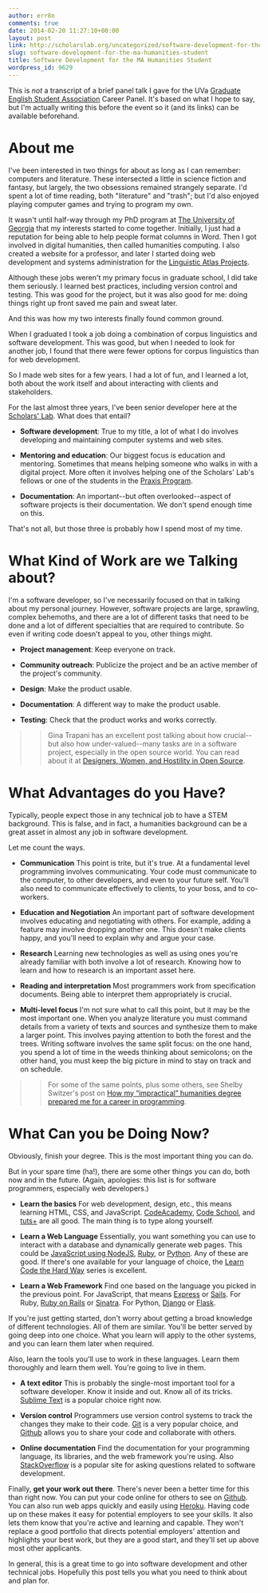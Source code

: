```yaml
---
author: err8n
comments: true
date: 2014-02-20 11:27:10+00:00
layout: post
link: http://scholarslab.org/uncategorized/software-development-for-the-ma-humanities-student/
slug: software-development-for-the-ma-humanities-student
title: Software Development for the MA Humanities Student
wordpress_id: 9629
---
```


This is _not_ a transcript of a brief panel talk I gave for the UVa [Graduate English Student Association](http://graduate.engl.virginia.edu/gesa/) Career Panel. It's based on what I hope to say, but I'm actually writing this before the event so it (and its links) can be available beforehand.





# About me





I've been interested in two things for about as long as I can remember: computers and literature. These intersected a little in science fiction and fantasy, but largely, the two obsessions remained strangely separate. I'd spent a lot of time reading, both "literature" and "trash"; but I'd also enjoyed playing computer games and trying to program my own.





It wasn't until half-way through my PhD program at [The University of Georgia](http://www.uga.edu/) that my interests started to come together. Initially, I just had a reputation for being able to help people format columns in Word. Then I got involved in digital humanities, then called humanities computing. I also created a website for a professor, and later I started doing web development and systems administration for the [Linguistic Atlas Projects](http://www.lap.uga.edu/).





Although these jobs weren't my primary focus in graduate school, I did take them seriously. I learned best practices, including version control and testing. This was good for the project, but it was also good for me: doing things right up front saved me pain and sweat later.





And this was how my two interests finally found common ground.





When I graduated I took a job doing a combination of corpus linguistics and software development. This was good, but when I needed to look for another job, I found that there were fewer options for corpus linguistics than for web development.





So I made web sites for a few years. I had a lot of fun, and I learned a lot, both about the work itself and about interacting with clients and stakeholders.





For the last almost three years, I've been senior developer here at the [Scholars' Lab](http://www.scholarslab.org/). What does that entail?







  * **Software development**: True to my title, a lot of what I do involves developing and maintaining computer systems and web sites.



  * **Mentoring and education**: Our biggest focus is education and mentoring. Sometimes that means helping someone who walks in with a digital project. More often it involves helping one of the Scholars' Lab's fellows or one of the students in the [Praxis Program](http://praxis.scholarslab.org/).



  * **Documentation**: An important--but often overlooked--aspect of software projects is their documentation. We don't spend enough time on this.





That's not all, but those three is probably how I spend most of my time.





# What Kind of Work are we Talking about?





I'm a software developer, so I've necessarily focused on that in talking about my personal journey. However, software projects are large, sprawling, complex behemoths, and there are a lot of different tasks that need to be done and a lot of different specialties that are required to contribute. So even if writing code doesn't appeal to you, other things might.







  * **Project management**: Keep everyone on track.



  * **Community outreach**: Publicize the project and be an active member of the project's community.



  * **Design**: Make the product usable.



  * **Documentation**: A different way to make the product usable.



  * **Testing**: Check that the product works and works correctly.





<blockquote>

> 
> Gina Trapani has an excellent post talking about how crucial--but also how under-valued--many tasks are in a software project, especially in the open source world. You can read about it at [Designers, Women, and Hostility in Open Source](http://smarterware.org/7550/designers-women-and-hostility-in-open-source).
> 
> 
</blockquote>





# What Advantages do you Have?





Typically, people expect those in any technical job to have a STEM background. This is false, and in fact, a humanities background can be a great asset in almost any job in software development.





Let me count the ways.







  * **Communication** This point is trite, but it's true. At a fundamental level programming involves communicating. Your code must communicate to the computer, to other developers, and even to your future self. You'll also need to communicate effectively to clients, to your boss, and to co-workers.



  * **Education and Negotiation** An important part of software development involves educating and negotiating with others. For example, adding a feature may involve dropping another one. This doesn't make clients happy, and you'll need to explain why and argue your case.



  * **Research** Learning new technologies as well as using ones you're already familiar with both involve a lot of research. Knowing how to learn and how to research is an important asset here.



  * **Reading and interpretation** Most programmers work from specification documents. Being able to interpret them appropriately is crucial.



  * **Multi-level focus** I'm not sure what to call this point, but it may be the most important one. When you analyze literature you must command details from a variety of texts and sources and synthesize them to make a larger point. This involves paying attention to both the forest and the trees. Writing software involves the same split focus: on the one hand, you spend a lot of time in the weeds thinking about semicolons; on the other hand, you must keep the big picture in mind to stay on track and on schedule.





<blockquote>

> 
> For some of the same points, plus some others, see Shelby Switzer's post on [How my “impractical” humanities degree prepared me for a career in programming](http://shelbyswitzer.com/humanities_degrees_help_programmers/).
> 
> 
</blockquote>





# What Can you be Doing Now?





Obviously, finish your degree. This is the most important thing you can do.





But in your spare time (ha!), there are some other things you can do, both now and in the future. (Again, apologies: this list is for software programmers, especially web developers.)







  * **Learn the basics** For web development, design, etc., this means learning HTML, CSS, and JavaScript. [CodeAcademy](http://www.codecademy.com/), [Code School](https://www.codeschool.com/), and [tuts+](http://code.tutsplus.com/) are all good. The main thing is to type along yourself.



  * **Learn a Web Language** Essentially, you want something you can use to interact with a database and dynamically generate web pages. This could be [JavaScript using NodeJS](http://nodejs.org/), [Ruby](https://www.ruby-lang.org/), or [Python](http://www.python.org/). Any of these are good. If there's one available for your language of choice, the [Learn Code the Hard Way](http://learncodethehardway.org/) series is excellent.



  * **Learn a Web Framework** Find one based on the language you picked in the previous point. For JavaScript, that means [Express](http://expressjs.com/) or [Sails](http://sailsjs.org/). For Ruby, [Ruby on Rails](http://rubyonrails.org/) or [Sinatra](http://www.sinatrarb.com/). For Python, [Django](https://www.djangoproject.com/) or [Flask](http://flask.pocoo.org/).





If you're just getting started, don't worry about getting a broad knowledge of different technologies. All of them are similar. You'll be better served by going deep into one choice. What you learn will apply to the other systems, and you can learn them later when required.





Also, learn the tools you'll use to work in these languages. Learn them thoroughly and learn them well. You're going to live in them.







  * **A text editor** This is probably the single-most important tool for a software developer. Know it inside and out. Know all of its tricks. [Sublime Text](http://www.sublimetext.com/) is a popular choice right now.



  * **Version control** Programmers use version control systems to track the changes they make to their code. [Git](http://git-scm.com/) is a very popular choice, and [Github](https://github.com/) allows you to share your code and collaborate with others.



  * **Online documentation** Find the documentation for your programming language, its libraries, and the web framework you're using. Also [StackOverflow](http://stackoverflow.com/) is a popular site for asking questions related to software development.





Finally, **get your work out there**. There's never been a better time for this than right now. You can put your code online for others to see on [Github](https://github.com/). You can also run web apps quickly and easily using [Heroku](http://www.heroku.com/). Having code up on these makes it easy for potential employers to see your skills. It also lets them know that you're active and learning and capable. They won't replace a good portfolio that directs potential employers' attention and highlights your best work, but they are a good start, and they'll set up above most other applicants.





In general, this is a great time to go into software development and other technical jobs. Hopefully this post tells you what you need to think about and plan for.



